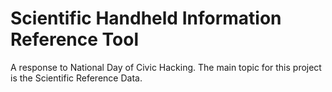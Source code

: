 # Scientific Handheld Information Reference Tool

A response to National Day of Civic Hacking. The main topic for this project is the Scientific Reference Data.
